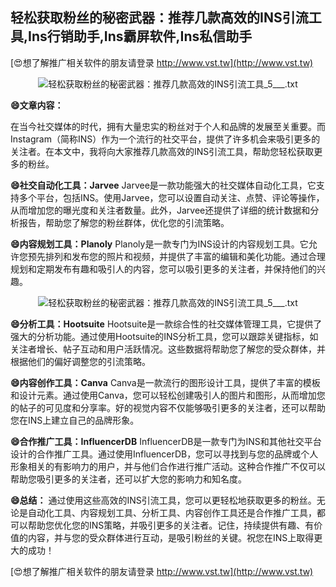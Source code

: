 ## **轻松获取粉丝的秘密武器：推荐几款高效的INS引流工具,Ins行销助手,Ins霸屏软件,Ins私信助手**

[😍想了解推广相关软件的朋友请登录 http://www.vst.tw](http://www.vst.tw)

 <center><img src="https://vst.tw/MP4/tuiguang/png/1.png" alt="轻松获取粉丝的秘密武器：推荐几款高效的INS引流工具_5___.txt"></center>

**😄文章内容：**

在当今社交媒体的时代，拥有大量忠实的粉丝对于个人和品牌的发展至关重要。而Instagram（简称INS）作为一个流行的社交平台，提供了许多机会来吸引更多的关注者。在本文中，我将向大家推荐几款高效的INS引流工具，帮助您轻松获取更多的粉丝。

**😄社交自动化工具：Jarvee**
Jarvee是一款功能强大的社交媒体自动化工具，它支持多个平台，包括INS。使用Jarvee，您可以设置自动关注、点赞、评论等操作，从而增加您的曝光度和关注者数量。此外，Jarvee还提供了详细的统计数据和分析报告，帮助您了解您的粉丝群体，优化您的引流策略。

**😄内容规划工具：Planoly**
Planoly是一款专门为INS设计的内容规划工具。它允许您预先排列和发布您的照片和视频，并提供了丰富的编辑和美化功能。通过合理规划和定期发布有趣和吸引人的内容，您可以吸引更多的关注者，并保持他们的兴趣。

 <center><img src="https://vst.tw/MP4/tuiguang/png/4.png" alt="轻松获取粉丝的秘密武器：推荐几款高效的INS引流工具_5___.txt"></center>

**😄分析工具：Hootsuite**
Hootsuite是一款综合性的社交媒体管理工具，它提供了强大的分析功能。通过使用Hootsuite的INS分析工具，您可以跟踪关键指标，如关注者增长、帖子互动和用户活跃情况。这些数据将帮助您了解您的受众群体，并根据他们的偏好调整您的引流策略。

**😄内容创作工具：Canva**
Canva是一款流行的图形设计工具，提供了丰富的模板和设计元素。通过使用Canva，您可以轻松创建吸引人的图片和图形，从而增加您的帖子的可见度和分享率。好的视觉内容不仅能够吸引更多的关注者，还可以帮助您在INS上建立自己的品牌形象。

**😄合作推广工具：InfluencerDB**
InfluencerDB是一款专门为INS和其他社交平台设计的合作推广工具。通过使用InfluencerDB，您可以寻找到与您的品牌或个人形象相关的有影响力的用户，并与他们合作进行推广活动。这种合作推广不仅可以帮助您吸引更多的关注者，还可以扩大您的影响力和知名度。

**😄总结：**
通过使用这些高效的INS引流工具，您可以更轻松地获取更多的粉丝。无论是自动化工具、内容规划工具、分析工具、内容创作工具还是合作推广工具，都可以帮助您优化您的INS策略，并吸引更多的关注者。记住，持续提供有趣、有价值的内容，并与您的受众群体进行互动，是吸引粉丝的关键。祝您在INS上取得更大的成功！

[😍想了解推广相关软件的朋友请登录 http://www.vst.tw](http://www.vst.tw)



